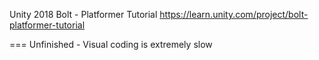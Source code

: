 Unity 2018
Bolt - Platformer Tutorial
https://learn.unity.com/project/bolt-platformer-tutorial

===
Unfinished - Visual coding is extremely slow